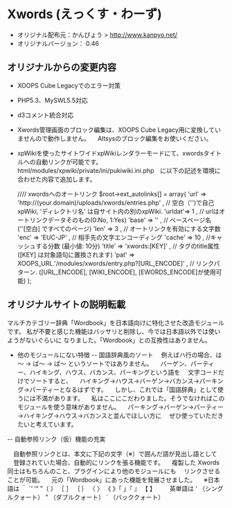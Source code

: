 # Xwords (えっくす・わーず)
- オリジナル配布元：かんぴょう > http://www.kanpyo.net/
- オリジナルバージョン： 0.46

## オリジナルからの変更内容
- XOOPS Cube Legacyでのエラー対策
- PHP5.3、MySWL5.5対応
- d3コメント統合対応
- Xwords管理画面のブロック編集は、XOOPS Cube Legacy用に変換していませんので動作しません。
　Altsysのブロック編集をお使いください。
- xpWikiを使ったサイトワイドxpWikiレンダラーモードにて、xwordsタイトルへの自動リンクが可能です。
html/modules/xpwiki/private/ini/pukiwiki.ini.php　に以下の記述を環境に合わせた内容で追加します。

	//// xwordsへのオートリンク
	$root->ext_autolinks[] = array(
		'url'   => 'http://(your.domain)/uploads/xwords/entries.php' ,  // 空白（'')で自己xpWiki, 'ディレクトリ名' は自サイト内の別のxpWiki.
		'urldat'=> 1 ,                // urlはオートリンクデータそのもの(0:No, 1:Yes)
		'base'  => '' ,        // ベースページ名 (''[空白] ですべてのページ)
		'len'   => 3 ,                // オートリンクを有効にする文字数
		'enc'   => 'EUC-JP' ,        // 相手先の文字エンコーディング
		'cache' => 10 ,                //キャッシュする分数 (最小値: 10分)
		'title' => 'xwords:[KEY]' ,    // <a>タグのtitle属性 ([KEY] は対象語句に置換されます)
		'pat'   => XOOPS_URL.'/modules/xwords/entry.php?[URL_ENCODE]' ,   // リンクパターン. ([URL_ENCODE], [WIKI_ENCODE], [EWORDS_ENCODE]が使用可能)
	);

## オリジナルサイトの説明転載
マルチカテゴリー辞典「Wordbook」を日本語向けに特化させた改造モジュールです。
私が不要と感じた機能はバッサリと削除し、今では日本語以外では使いようがないぐらいに
なりました。「Wordbook」との互換性はありません。

- 他のモジュールにない特徴
-- 国語辞典風のソート
　例えばハ行の場合、は～ → ば～ → ぱ～ というソートではありません。
　バーゲン、パーティー、ハイキング、ハウス、バカンス、パーキングという語を
　文字コードだけでソートすると、
　ハイキング→ハウス→バーゲン→バカンス→パーキング→パーティーとなるはずです。
　しかし、これでは「国語辞典」として使うには不満があります。
　私はここにこだわりました。そうでなければこのモジュールを使う意味がありません。
　パーキング→バーゲン→パーティー→ハイキング→ハウス→バカンスと並んでほしい方に
　ぜひ使っていただきたいと考えています。

-- 自動参照リンク（仮）機能の充実

　自動参照リンクとは、本文に下記の文字（※）で囲んだ語が見出し語として
　登録されていた場合、自動的にリンクを張る機能です。
　複製した Xwords 同士はもちろんのこと、プラグインにより他のモジュールにも
　リンクさせることが可能。
　元の「Wordbook」にあった機能を発展させました。
　※日本語は ｀ ´‘ ’“ ”〔 〕 ［ ］ ｛ ｝ 〈 〉 《 》「 」『 』 【 】
　　英単語は ' （シングルクォート） " （ダブルクォート） ` （バッククォート）

